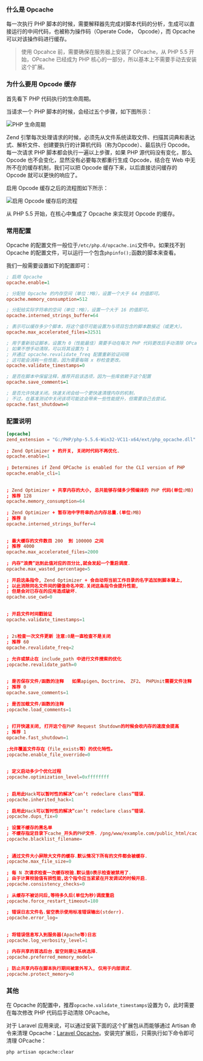 ### 什么是 Opcache

每一次执行 PHP 脚本的时候，需要解释器先完成对脚本代码的分析，生成可以直接运行的中间代码，也被称为操作码（Operate Code， Opcode），而 Opcache 可以对该操作码进行缓存。

> 使用 Opcahce 前，需要确保在服务器上安装了 OPcache，从 PHP 5.5 开始，OPcache 已经成为 PHP 核心的一部分，所以基本上不需要手动去安装这个扩展。

### 为什么要用 Opcode 缓存

首先看下 PHP 代码执行的生命周期。

当请求一个 PHP 脚本的时候，会经过五个步骤，如下图所示：

![PHP 生命周期](http://cnd.qiniu.lin07ux.cn/markdown/1522725110061.png)

Zend 引擎每次处理请求的时候，必须先从文件系统读取文件、扫描其词典和表达式、解析文件、创建要执行的计算机代码（称为Opcode）、最后执行 Opcode。每一次请求 PHP 脚本都会执行一遍以上步骤，如果 PHP 源代码没有变化，那么 Opcode 也不会变化，显然没有必要每次都重行生成 Opcode，结合在 Web 中无所不在的缓存机制，我们可以把 Opcode 缓存下来，以后直接访问缓存的 Opcode 就可以更快的响应了。

启用 Opcode 缓存之后的流程图如下所示：

![启用 Opcode 缓存后的流程](http://cnd.qiniu.lin07ux.cn/markdown/1522725330625.png)

从 PHP 5.5 开始，在核心中集成了 Opcache 来实现对 Opcode 的缓存。

### 常用配置

Opcache 的配置文件一般位于`/etc/php.d/opcache.ini`文件中。如果找不到 Opcache 的配置文件，可以运行一个包含`phpinfo();`函数的脚本来查看。

我们一般需要设置如下的配置即可：

```ini
; 启用 Opcache
opcache.enable=1

; 分配给 Opcache 的内存空间（单位：MB），设置一个大于 64 的值即可。
opcache.memory_consumption=512

; 分配给实际字符串的空间（单位：MB），设置一个大于 16 的值即可。
opcache.interned_strings_buffer=64

; 表示可以缓存多少个脚本，将这个值尽可能设置为与项目包含的脚本数接近（或更大）。
opcache.max_accelerated_files=32531

; 用于重新验证脚本，设置为 0（性能最佳）需要手动在每次 PHP 代码更改后手动清除 OPcache。
; 如果不想手动清除，可以将其设置为 1
; 并通过 opcache.revalidate_freq 配置重新验证间隔
; 这可能会消耗一些性能，因为需要每隔 x 秒检查更改。
opcache.validate_timestamps=0

; 是否在脚本中保留注释，推荐开启该选项，因为一些库依赖于这个配置
opcache.save_comments=1

; 是否允许快速关闭。快速关闭会给一个更快速清理内存的机制，
; 不过，在基准测试中关闭该项可能这会带来一些性能提升，但需要自己去尝试。
opcache.fast_shutdown=0
```

### 配置说明

```conf
[opcache]
zend_extension = "G:/PHP/php-5.5.6-Win32-VC11-x64/ext/php_opcache.dll"
 
; Zend Optimizer + 的开关, 关闭时代码不再优化.
opcache.enable=1
 
; Determines if Zend OPCache is enabled for the CLI version of PHP
opcache.enable_cli=1
 
 
; Zend Optimizer + 共享内存的大小, 总共能够存储多少预编译的 PHP 代码(单位:MB)
; 推荐 128
opcache.memory_consumption=64
 
; Zend Optimizer + 暂存池中字符串的占内存总量.(单位:MB)
; 推荐 8
opcache.interned_strings_buffer=4
 
 
; 最大缓存的文件数目 200  到 100000 之间
; 推荐 4000
opcache.max_accelerated_files=2000
 
; 内存“浪费”达到此值对应的百分比,就会发起一个重启调度.
opcache.max_wasted_percentage=5
 
; 开启这条指令, Zend Optimizer + 会自动将当前工作目录的名字追加到脚本键上,
; 以此消除同名文件间的键值命名冲突.关闭这条指令会提升性能,
; 但是会对已存在的应用造成破坏.
opcache.use_cwd=0
 
 
; 开启文件时间戳验证 
opcache.validate_timestamps=1
 
 
; 2s检查一次文件更新 注意:0是一直检查不是关闭
; 推荐 60
opcache.revalidate_freq=2
 
; 允许或禁止在 include_path 中进行文件搜索的优化
;opcache.revalidate_path=0
 
 
; 是否保存文件/函数的注释   如果apigen、Doctrine、 ZF2、 PHPUnit需要文件注释
; 推荐 0
opcache.save_comments=1
 
; 是否加载文件/函数的注释
;opcache.load_comments=1
 
 
; 打开快速关闭, 打开这个在PHP Request Shutdown的时候会收内存的速度会提高
; 推荐 1
opcache.fast_shutdown=1
 
;允许覆盖文件存在（file_exists等）的优化特性。
;opcache.enable_file_override=0
 
 
; 定义启动多少个优化过程
;opcache.optimization_level=0xffffffff
 
 
; 启用此Hack可以暂时性的解决”can’t redeclare class”错误.
;opcache.inherited_hack=1
 
; 启用此Hack可以暂时性的解决”can’t redeclare class”错误.
;opcache.dups_fix=0
 
; 设置不缓存的黑名单
; 不缓存指定目录下cache_开头的PHP文件. /png/www/example.com/public_html/cache/cache_ 
;opcache.blacklist_filename=
 
 
; 通过文件大小屏除大文件的缓存.默认情况下所有的文件都会被缓存.
;opcache.max_file_size=0
 
; 每 N 次请求检查一次缓存校验.默认值0表示检查被禁用了.
; 由于计算校验值有损性能,这个指令应当紧紧在开发调试的时候开启.
;opcache.consistency_checks=0
 
; 从缓存不被访问后,等待多久后(单位为秒)调度重启
;opcache.force_restart_timeout=180
 
; 错误日志文件名.留空表示使用标准错误输出(stderr).
;opcache.error_log=
 
 
; 将错误信息写入到服务器(Apache等)日志
;opcache.log_verbosity_level=1
 
; 内存共享的首选后台.留空则是让系统选择.
;opcache.preferred_memory_model=
 
; 防止共享内存在脚本执行期间被意外写入, 仅用于内部调试.
;opcache.protect_memory=0
```

### 其他

在 Opcache 的配置中，推荐`opcache.validate_timestamps`设置为 0，此时需要在每次修改 PHP 代码后手动清除 OPcache。

对于 Laravel 应用来说，可以通过安装下面的这个扩展包从而能够通过 Artisan 命令来清理 Opcache：[Laravel Opcache](https://github.com/appstract/laravel-opcache)。安装完扩展后，只需执行如下命令即可清理 OPcache：

```shell
php artisan opcache:clear
```

